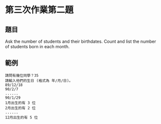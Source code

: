 ﻿# 第三次作業第二題
## 題目
Ask the number of students and their birthdates.
Count and list the number of students born in each month.
## 範例
```
請問有幾位同學？35
請輸入他們的生日 (格式為 年/月/日)。
89/12/18
90/2/7
......
90/1/29
1月出生的有 3 位
2月出生的有 2 位
......
12月出生的有 5 位
```